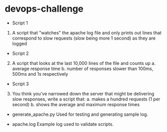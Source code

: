 # devops-challenge

- Script 1
1. A script that "watches" the apache log file and only prints out lines that correspond to
slow requests (slow being more 1 second) as they are logged

- Script 2
2. A script that looks at the last 10,000 lines of the file and counts up
a. average response time
b. number of responses slower than 100ms, 500ms and 1s respectively

- Script 3
3. You think you’ve narrowed down the server that might be delivering slow responses,
write a script that:
a. makes a hundred requests (1 per second)
b. shows the average and maximum response times

- generate_apache.py
Used for testing and generating sample log.

- apache.log
Example log used to validate scripts.
